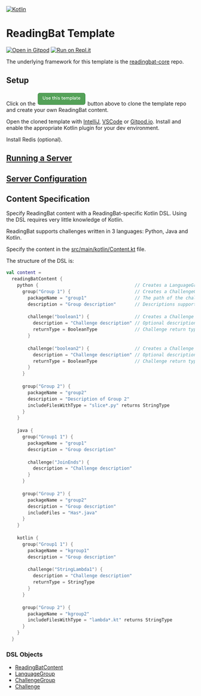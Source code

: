 [![Kotlin](https://img.shields.io/badge/%20language-Kotlin-red.svg)](https://kotlinlang.org/)

# ReadingBat Template

[![Open in Gitpod](https://gitpod.io/button/open-in-gitpod.svg)](https://gitpod.io/#https://github.com/readingbat/readingbat-template)
[![Run on Repl.it](https://repl.it/badge/github/readingbat/readingbat-template)](https://repl.it/github/readingbat/readingbat-template)

The underlying framework for this template is the [readingbat-core](https://github.com/readingbat/readingbat-core) repo.

## Setup

Click on the [![](docs/template_button.png)](https://github.com/readingbat/readingbat-template/generate) 
button above to clone the template repo and create your own ReadingBat content.

Open the cloned template with [IntelliJ](https://www.jetbrains.com/idea/), [VSCode](https://code.visualstudio.com) 
or [Gitpod.io](https://gitpod.io). 
Install and enable the appropriate Kotlin plugin for your dev environment.

Install Redis (optional).

## [Running a Server](https://github.com/readingbat/readingbat-template/wiki/Running-a-Server)

## [Server Configuration](https://github.com/readingbat/readingbat-template/wiki/Server-Configuration)

## Content Specification

Specify ReadingBat content with a ReadingBat-specific Kotlin DSL. 
Using the DSL requires very little knowledge of Kotlin.

ReadingBat supports challenges written in 3 languages: Python, Java and Kotlin.

Specify the content in the [src/main/kotlin/Content.kt](./src/main/kotlin/Content.kt) file.

The structure of the DSL is:
```kotlin
val content = 
  readingBatContent { 
    python {                                    // Creates a LanguageGroup object
      group("Group 1") {                        // Creates a ChallengeGroup named "Group 1"
        packageName = "group1"                  // The path of the challenges in this group
        description = "Group description"       // Descriptions support markdown

        challenge("boolean1") {                 // Creates a Challenge for group1/boolean1.py
          description = "Challenge description" // Optional description of the Challenge
          returnType = BooleanType              // Challenge return type
        }

        challenge("boolean2") {                 // Creates a Challenge for group1/boolean2.py
          description = "Challenge description" // Optional description of the Challenge
          returnType = BooleanType              // Challenge return type
        }
      }     

      group("Group 2") {
        packageName = "group2"
        description = "Description of Group 2"  
        includeFilesWithType = "slice*.py" returns StringType
      }
    }

    java {
      group("Group1 1") {
        packageName = "group1"
        description = "Group description"

        challenge("JoinEnds") {
          description = "Challenge description"
        }
      }

      group("Group 2") {
        packageName = "group2"
        description = "Group description"
        includeFiles = "Has*.java"
      }
    }

    kotlin {
      group("Group1 1") {
        packageName = "kgroup1"
        description = "Group description"

        challenge("StringLambda1") {
          description = "Challenge description"
          returnType = StringType
        }
      }

      group("Group 2") {
        packageName = "kgroup2"
        includeFilesWithType = "lambda*.kt" returns StringType
      }
    }
  }
```

### DSL Objects

* [ReadingBatContent](https://github.com/readingbat/readingbat-template/wiki/ReadingBatContent-Objects)
* [LanguageGroup](https://github.com/readingbat/readingbat-template/wiki/LanguageGroup-Objects)
* [ChallengeGroup](https://github.com/readingbat/readingbat-template/wiki/ChallengeGroup-Objects)
* [Challenge](https://github.com/readingbat/readingbat-template/wiki/Challenge-Objects)


